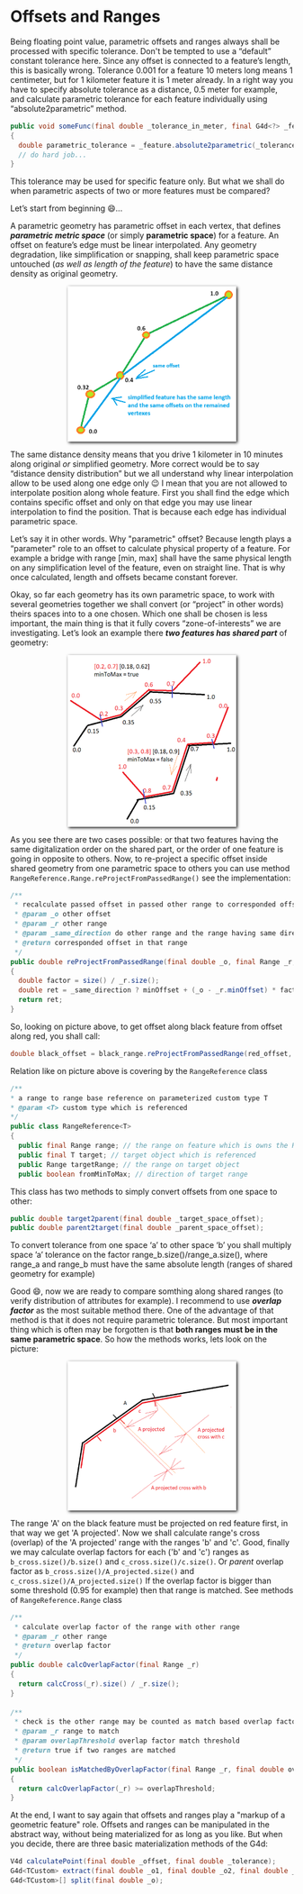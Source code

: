 # Offsets and Ranges

Being floating point value, parametric offsets and ranges always shall be processed with specific tolerance.
Don't be tempted to use a “default” constant tolerance here. Since any offset is connected to a feature’s length,
this is basically wrong. Tolerance 0.001 for a feature 10 meters long means 1 centimeter, but for 1 kilometer feature
it is 1 meter already. In a right way you have to specify absolute tolerance as a distance, 0.5 meter for example, and
calculate parametric tolerance for each feature individually using “absolute2parametric” method.

```java
public void someFunc(final double _tolerance_in_meter, final G4d<?> _feature)
{
  double parametric_tolerance = _feature.absolute2parametric(_tolerance_in_meter);
  // do hard job...
}
```

This tolerance may be used for specific feature only. But what we shall do when parametric aspects of two or more features
must be compared?

Let’s start from beginning 😄...

A parametric geometry has parametric offset in each vertex, that defines ***parametric metric space*** (or simply **parametric space**) for a feature.
An offset on feature’s edge must be linear interpolated. Any geometry degradation, like simplification or snapping, shall keep parametric
space untouched (*as well as length of the feature*) to have the same distance density as original geometry.

<img src="../images/offsets/001.png" alt="simplification keep offsets" style="width:300px;height:auto;display:block;margin-left:auto;margin-right:auto;box-shadow:2px 2px 5px;"/>

The same distance density means that you drive 1 kilometer in 10 minutes along original *or* simplified geometry. More correct
would be to say “distance density distribution” but we all understand why linear interpolation allow to be used along one edge only 😉
I mean that you are not allowed to interpolate position along whole feature. First you shall find the edge which contains specific offset
and only on that edge you may use linear interpolation to find the position. That is because each edge has individual parametric space.

Let’s say it in other words. Why "parametric" offset? Because length plays a “parameter" role to an offset to calculate physical
property of a feature. For example a bridge with range [min, max] shall have the same physical length on any simplification level of
the feature, even on straight line. That is why once calculated, length and offsets became constant forever.

Okay, so far each geometry has its own parametric space, to work with several geometries together we shall convert
(or “project” in other words) theirs spaces into to a one chosen. Which one shall be chosen is less important, the main
thing is that it fully covers “zone-of-interests” we are investigating. Let’s look an example there ***two features has shared part*** of geometry:

<img src="../images/offsets/002.png" alt="matching example" style="width:300px;height:auto;display:block;margin-left:auto;margin-right:auto;box-shadow:2px 2px 5px;"/>

As you see there are two cases possible: or that two features having the same digitalization order on the shared part,
or the order of one feature is going in opposite to others.  Now, to re-project a specific offset inside shared geometry
from one parametric space to others you can use method `RangeReference.Range.reProjectFromPassedRange()` see the implementation:

```java
/**
 * recalculate passed offset in passed other range to corresponded offset in the current range
 * @param _o other offset
 * @param _r other range
 * @param _same_direction do other range and the range having same direction
 * @return corresponded offset in that range
 */
public double reProjectFromPassedRange(final double _o, final Range _r, boolean _same_direction)
{
  double factor = size() / _r.size();
  double ret = _same_direction ? minOffset + (_o - _r.minOffset) * factor : maxOffset - (_o - _r.minOffset) * factor;
  return ret;
}
```

So, looking on picture above, to get offset along black feature from offset along red, you shall call:

```java
double black_offset = black_range.reProjectFromPassedRange(red_offset, red_range, is_red_range_has_same_direction_as_black);
```

Relation like on picture above is covering by the `RangeReference` class

```java
/**
* a range to range base reference on parameterized custom type T
* @param <T> custom type which is referenced
*/
public class RangeReference<T>
{
  public final Range range; // the range on feature which is owns the RangeReference object
  public final T target; // target object which is referenced
  public Range targetRange; // the range on target object
  public boolean fromMinToMax; // direction of target range

```

This class has two methods to simply convert offsets from one space to other:

```java
public double target2parent(final double _target_space_offset);
public double parent2target(final double _parent_space_offset);
```

To convert tolerance from one space ‘a’ to other space ‘b’ you shall multiply space ’a’ tolerance on the factor
range_b.size()/range_a.size(), where range_a and range_b must have the same absolute length (ranges of shared geometry for example)

Good 😄, now we are ready to compare somthing along shared ranges (to verify distribution of attributes for example). I 
recommend to use ***overlap factor*** as the most suitable method there. One of the advantage of that method is that it 
does not require parametric tolerance. But most important thing which is often may be forgotten is 
that **both ranges must be in the same parametric space**. So how the methods works, lets look on the picture:

<img src="../images/offsets/003.png" alt="overlap factor" style="width:300px;height:auto;display:block;margin-left:auto;margin-right:auto;box-shadow:2px 2px 5px;"/>

The range 'A' on the black feature must be projected on red feature first, in that way we get 'A projected'. Now we shall 
calculate range's cross (overlap) of the 'A projected' range with the ranges 'b' and 'c'. Good, finally we may calculate 
overlap factors for each ('b' and 'c')  ranges as `b_cross.size()/b.size()` and `c_cross.size()/c.size()`.  Or *parent* 
overlap factor as `b_cross.size()/A_projected.size()` and `c_cross.size()/A_projected.size()`
If the overlap factor is bigger than some threshold (0.95 for example)  then that range is matched. 
See methods of `RangeReference.Range` class
```java
/**
 * calculate overlap factor of the range with other range
 * @param _r other range
 * @return overlap factor
 */
public double calcOverlapFactor(final Range _r)
{
  return calcCross(_r).size() / _r.size();
}

/**
 * check is the other range may be counted as match based overlap factor threshold
 * @param _r range to match
 * @param overlapThreshold overlap factor match threshold
 * @return true if two ranges are matched
 */
public boolean isMatchedByOverlapFactor(final Range _r, final double overlapThreshold)
{
  return calcOverlapFactor(_r) >= overlapThreshold;
}
```

At the end, I want to say again that offsets and ranges play a "markup of a geometric feature" role.
Offsets and ranges can be manipulated in the abstract way, without being materialized for as long as you like. 
But when you decide, there are three basic materialization methods of the G4d:
```java
V4d calculatePoint(final double _offset, final double _tolerance);
G4d<TCustom> extract(final double _o1, final double _o2, final double _tolerance);
G4d<TCustom>[] split(final double _o);
```


